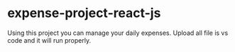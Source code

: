 # expense-project-react-js
Using this project you can manage your daily expenses.
Upload all file is vs code and it will run properly.
